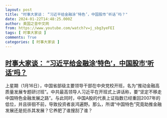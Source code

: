 ```yaml
---
layout: post
title: "时事大家谈： “习近平给金融涂‘特色’，中国股市‘听话’吗？"
date: 2024-01-22T14:48:25.000Z
author: 美国之音中文网
from: https://www.youtube.com/watch?v=j_sbg3yeFEI
tags: [ 时事大家谈 ]
comments: True
categories: [ 时事大家谈 ]
---
```

<!--1705934905000-->
[时事大家谈： “习近平给金融涂‘特色’，中国股市‘听话’吗？](https://www.youtube.com/watch?v=j_sbg3yeFEI)
------

<div>
上星期（1月16日），中国省部级主要领导干部在中央党校开班，名为“推动金融高质量发展专题研讨班”。中共最高领导人习近平在开班式上讲话称，要“坚定不移走中国特色金融发展之路”。与此同时，中国A股的代表上证指数已经重回2007年的低位，并且徘徊不前，导致投资者哀鸿遍野。那么，所谓“中国特色”究竟助推金融发展还是扼杀其发展？它养肥了谁搜刮了谁？
</div>
